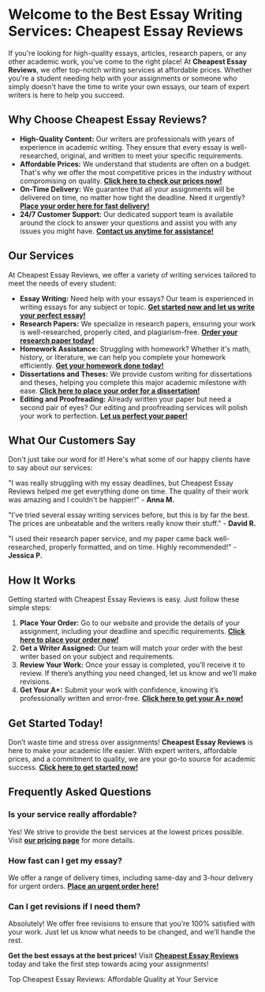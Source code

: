 <h1>Welcome to the Best Essay Writing Services: Cheapest Essay Reviews</h1>

<p>If you're looking for high-quality essays, articles, research papers, or any other academic work, you've come to the right place! At <strong>Cheapest Essay Reviews</strong>, we offer top-notch writing services at affordable prices. Whether you're a student needing help with your assignments or someone who simply doesn't have the time to write your own essays, our team of expert writers is here to help you succeed.</p>

<h2>Why Choose Cheapest Essay Reviews?</h2>

<ul>
    <li><strong>High-Quality Content:</strong> Our writers are professionals with years of experience in academic writing. They ensure that every essay is well-researched, original, and written to meet your specific requirements.</li>
    <li><strong>Affordable Prices:</strong> We understand that students are often on a budget. That's why we offer the most competitive prices in the industry without compromising on quality. <a href="https://tinyurl.com/topessay?keyword=cheapest+essay+reviews" target="_blank"><strong>Click here to check our prices now!</strong></a></li>
    <li><strong>On-Time Delivery:</strong> We guarantee that all your assignments will be delivered on time, no matter how tight the deadline. Need it urgently? <a href="https://tinyurl.com/topessay?keyword=cheapest+essay+reviews" target="_blank"><strong>Place your order here for fast delivery!</strong></a></li>
    <li><strong>24/7 Customer Support:</strong> Our dedicated support team is available around the clock to answer your questions and assist you with any issues you might have. <a href="https://tinyurl.com/topessay?keyword=cheapest+essay+reviews" target="_blank"><strong>Contact us anytime for assistance!</strong></a></li>
</ul>

<h2>Our Services</h2>

<p>At Cheapest Essay Reviews, we offer a variety of writing services tailored to meet the needs of every student:</p>

<ul>
    <li><strong>Essay Writing:</strong> Need help with your essays? Our team is experienced in writing essays for any subject or topic. <a href="https://tinyurl.com/topessay?keyword=cheapest+essay+reviews" target="_blank"><strong>Get started now and let us write your perfect essay!</strong></a></li>
    <li><strong>Research Papers:</strong> We specialize in research papers, ensuring your work is well-researched, properly cited, and plagiarism-free. <a href="https://tinyurl.com/topessay?keyword=cheapest+essay+reviews" target="_blank"><strong>Order your research paper today!</strong></a></li>
    <li><strong>Homework Assistance:</strong> Struggling with homework? Whether it's math, history, or literature, we can help you complete your homework efficiently. <a href="https://tinyurl.com/topessay?keyword=cheapest+essay+reviews" target="_blank"><strong>Get your homework done today!</strong></a></li>
    <li><strong>Dissertations and Theses:</strong> We provide custom writing for dissertations and theses, helping you complete this major academic milestone with ease. <a href="https://tinyurl.com/topessay?keyword=cheapest+essay+reviews" target="_blank"><strong>Click here to place your order for a dissertation!</strong></a></li>
    <li><strong>Editing and Proofreading:</strong> Already written your paper but need a second pair of eyes? Our editing and proofreading services will polish your work to perfection. <a href="https://tinyurl.com/topessay?keyword=cheapest+essay+reviews" target="_blank"><strong>Let us perfect your paper!</strong></a></li>
</ul>

<h2>What Our Customers Say</h2>

<p>Don't just take our word for it! Here's what some of our happy clients have to say about our services:</p>

<p>"I was really struggling with my essay deadlines, but Cheapest Essay Reviews helped me get everything done on time. The quality of their work was amazing and I couldn't be happier!" - <strong>Anna M.</strong></p>

<p>"I’ve tried several essay writing services before, but this is by far the best. The prices are unbeatable and the writers really know their stuff." - <strong>David R.</strong></p>

<p>"I used their research paper service, and my paper came back well-researched, properly formatted, and on time. Highly recommended!" - <strong>Jessica P.</strong></p>

<h2>How It Works</h2>

<p>Getting started with Cheapest Essay Reviews is easy. Just follow these simple steps:</p>

<ol>
    <li><strong>Place Your Order:</strong> Go to our website and provide the details of your assignment, including your deadline and specific requirements. <a href="https://tinyurl.com/topessay?keyword=cheapest+essay+reviews" target="_blank"><strong>Click here to place your order now!</strong></a></li>
    <li><strong>Get a Writer Assigned:</strong> Our team will match your order with the best writer based on your subject and requirements.</li>
    <li><strong>Review Your Work:</strong> Once your essay is completed, you’ll receive it to review. If there’s anything you need changed, let us know and we’ll make revisions.</li>
    <li><strong>Get Your A+:</strong> Submit your work with confidence, knowing it’s professionally written and error-free. <a href="https://tinyurl.com/topessay?keyword=cheapest+essay+reviews" target="_blank"><strong>Click here to get your A+ now!</strong></a></li>
</ol>

<h2>Get Started Today!</h2>

<p>Don’t waste time and stress over assignments! <strong>Cheapest Essay Reviews</strong> is here to make your academic life easier. With expert writers, affordable prices, and a commitment to quality, we are your go-to source for academic success. <a href="https://tinyurl.com/topessay?keyword=cheapest+essay+reviews" target="_blank"><strong>Click here to get started now!</strong></a></p>

<h2>Frequently Asked Questions</h2>

<h3>Is your service really affordable?</h3>
<p>Yes! We strive to provide the best services at the lowest prices possible. Visit <a href="https://tinyurl.com/topessay?keyword=cheapest+essay+reviews" target="_blank"><strong>our pricing page</strong></a> for more details.</p>

<h3>How fast can I get my essay?</h3>
<p>We offer a range of delivery times, including same-day and 3-hour delivery for urgent orders. <a href="https://tinyurl.com/topessay?keyword=cheapest+essay+reviews" target="_blank"><strong>Place an urgent order here!</strong></a></p>

<h3>Can I get revisions if I need them?</h3>
<p>Absolutely! We offer free revisions to ensure that you’re 100% satisfied with your work. Just let us know what needs to be changed, and we’ll handle the rest.</p>

<p><strong>Get the best essays at the best prices!</strong> Visit <a href="https://tinyurl.com/topessay?keyword=cheapest+essay+reviews" target="_blank"><strong>Cheapest Essay Reviews</strong></a> today and take the first step towards acing your assignments!</p>
Top Cheapest Essay Reviews: Affordable Quality at Your Service
